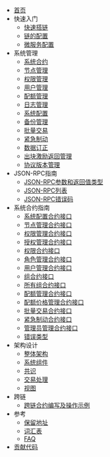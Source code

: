 - [首页](index.md)
- 快速入门
    - [快速搭链](chain/getting_started.md)
    - [链的配置](chain/config_tool.md)
    - [微服务配置](chain/service_config.md)
- 系统管理
    - [系统合约](system_management/contracts.md)
    - [节点管理](system_management/node.md)
    - [权限管理](system_management/permission.md)
    - [用户管理](system_management/user.md)
    - [配额管理](system_management/quota.md)
    - [日志管理](system_management/log.md)
    - [系统配置](system_management/sys.md)
    - [备份管理](system_management/snapshot.md)
    - [批量交易](system_management/batch_tx.md)
    - [紧急制动](system_management/emergency_brake.md)
    - [数据订正](system_management/amend.md)
    - [出块激励返回管理](system_management/fee_back.md)
    - [协议版本管理](system_management/version.md)
- JSON-RPC指南
    - [JSON-RPC参数和返回值类型](rpc_guide/rpc-types.md)
    - [JSON-RPC列表](rpc_guide/rpc.md)
    - [JSON-RPC错误码](rpc_guide/rpc_error_code.md)
- 系统合约指南
    - [系统配置合约接口](contracts_guide/sys.md)
    - [节点管理合约接口](contracts_guide/node.md)
    - [权限管理合约接口](contracts_guide/permission_management.md)
    - [授权管理合约接口](contracts_guide/auth.md)
    - [权限合约接口](contracts_guide/permission.md)
    - [角色管理合约接口](contracts_guide/role_management.md)
    - [用户管理合约接口](contracts_guide/group_management.md)
    - [组合约接口](contracts_guide/group.md)
    - [所有组合约接口](contracts_guide/all_groups.md)
    - [配额管理合约接口](contracts_guide/quota_manager.md)
    - [配额价格管理合约接口](contracts_guide/quota_price.md)
    - [批量交易合约接口](contracts_guide/batch.md)
    - [紧急制动合约接口](contracts_guide/emergency_brake.md)
    - [管理员管理合约接口](contracts_guide/admin.md)
    - [错误类型](contracts_guide/error.md)
- 架构设计
    - [整体架构](architecture/architecture.md)
    - [系统组件](architecture/components.md)
    - [共识](architecture/consensus.md) 
    - [交易处理](architecture/transaction_process.md)
    - [视图](architecture/view.md)
- 跨链
    - [跨链合约编写及操作示例](crosschain/crosschain_contract_example.md)
- 参考
    - [保留地址](reference/addresses.md)
    - [词汇表](reference/glossary.md)
    - [FAQ](reference/faq.md)
- [贡献代码](contributing.md)
